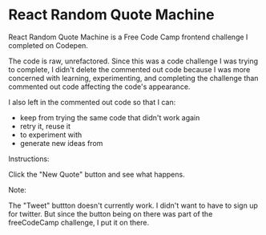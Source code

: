 # React Random Quote Machine
React Random Quote Machine is a Free Code Camp frontend challenge I completed on Codepen.

The code is raw, unrefactored. Since this was a code challenge I was trying to complete, I didn't delete the commented out code because I was more concerned with learning, experimenting, and completing the challenge than commented out code affecting the code's appearance. 

I also left in the commented out code so that I can:
* keep from trying the same code that didn't work again
* retry it, reuse it
* to experiment with
* generate new ideas from

Instructions: 

Click the "New Quote" button and see what happens. 

Note: 

The "Tweet" buttton doesn't currently work. 
I didn't want to have to sign up for twitter. But since the button being on there was part of the freeCodeCamp challenge, I put it on there. 
